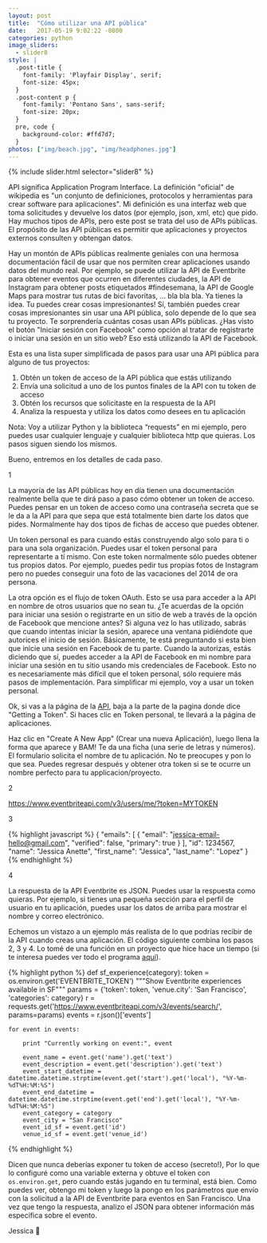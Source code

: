```yaml
---
layout: post
title:  "Cómo utilizar una API pública"
date:   2017-05-19 9:02:22 -0800
categories: python
image_sliders:
  - slider8
style: |
  .post-title {
    font-family: 'Playfair Display', serif;
    font-size: 45px;
  }
  .post-content p {
    font-family: 'Pontano Sans', sans-serif;
    font-size: 20px;
  }
  pre, code {
    background-color: #ffd7d7;
  }
photos: ["img/beach.jpg", "img/headphones.jpg"]
---
```


{% include slider.html selector="slider8" %}

API significa Application Program Interface. La definición "oficial" de wikipedia es "un conjunto de definiciones, protocolos y herramientas para crear software para aplicaciones". Mi definición es una interfaz web que toma solicitudes y devuelve los datos (por ejemplo, json, xml, etc) que pido. Hay muchos tipos de APIs, pero este post se trata del uso de APIs públicas. El propósito de las API públicas es permitir que aplicaciones y proyectos externos consulten y obtengan datos.

Hay un montón de APIs públicas realmente geniales con una hermosa documentación fácil de usar que nos permiten crear aplicaciones usando datos del mundo real. Por ejemplo, se puede utilizar la API de Eventbrite para obtener eventos que ocurren en diferentes ciudades, la API de Instagram para obtener posts etiquetados #findesemana, la API de Google Maps para mostrar tus rutas de bici favoritas, ... bla bla bla. Ya tienes la idea. Tu puedes crear cosas impresionantes! Sí, también puedes crear cosas impresionantes sin usar una API pública, solo depende de lo que sea tu proyecto. Te sorprendería cuántas cosas usan APIs públicas. ¿Has visto el botón "Iniciar sesión con Facebook" como opción al tratar de registrarte o iniciar una sesión en un sitio web? Eso está utilizando la API de Facebook.

Esta es una lista super simplificada de pasos para usar una API pública para alguno de tus proyectos:

1. Obtén un token de acceso de la API pública que estás utilizando
2. Envía una solicitud a uno de los puntos finales de la API con tu token de acceso
3. Obtén los recursos que solicitaste en la respuesta de la API
4. Analiza la respuesta y utiliza los datos como desees en tu aplicación

Nota: Voy a utilizar Python y la biblioteca “requests” en mi ejemplo, pero puedes usar cualquier lenguaje y cualquier biblioteca http que quieras. Los pasos siguen siendo los mismos.

Bueno, entremos en los detalles de cada paso.

1

La mayoría de las API públicas hoy en día tienen una documentación realmente bella que te dirá paso a paso cómo obtener un token de acceso. Puedes pensar en un token de acceso como una contraseña secreta que se le da a la API para que sepa que está totalmente bien darte los datos que pides. Normalmente hay dos tipos de fichas de acceso que puedes obtener.

Un token personal es para cuando estás construyendo algo solo para ti o para una sola organización. Puedes usar el token personal para representarte a tí mismo. Con este token normalmente sólo puedes obtener tus propios datos. Por ejemplo, puedes pedir tus propias fotos de Instagram pero no puedes conseguir una foto de las vacaciones del 2014 de ora persona.

La otra opción es el flujo de token OAuth. Esto se usa para acceder a la API en nombre de otros usuarios que no sean tu. ¿Te acuerdas de la opción para iniciar una sesión o registrarte en un sitio de web a través de la opción de Facebook que mencione antes? Si alguna vez lo has utilizado, sabrás que cuando intentas iniciar la sesión, aparece una ventana pidiéndote que autorices el inicio de sesión. Básicamente, te está preguntando si esta bien que inicie una sesión en Facebook de tu parte. Cuando la autorizas, estás diciendo que sí, puedes acceder a la API de Facebook en mi nombre para iniciar una sesión en tu sitio usando mis credenciales de Facebook. Esto no es necesariamente más difícil que el token personal, sólo requiere más pasos de implementación. Para simplificar mi ejemplo, voy a usar un token personal.

Ok, si vas a la página de la [API][api-page], baja a la parte de la pagina donde dice "Getting a Token". Si haces clic en Token personal, te llevará a la página de aplicaciones.

Haz clic en "Create A New App" (Crear una nueva Aplicación), luego llena la forma que aparece y BAM! Te da una ficha (una serie de letras y números). El formulario solicita el nombre de tu aplicación. No te preocupes y pon lo que sea. Puedes regresar después y obtener otra token si se te ocurre un nombre perfecto para tu applicacion/proyecto.

2

https://www.eventbriteapi.com/v3/users/me/?token=MYTOKEN

3

{% highlight javascript %}
{
    "emails": [
        {
            "email": "jessica-email-hello@gmail.com",
            "verified": false,
            "primary": true
        }
    ],
    "id": 1234567,
    "name": "Jessica Anette",
    "first_name": "Jessica",
    "last_name": "Lopez"
}
{% endhighlight %}

4

La respuesta de la API Eventbrite es JSON. Puedes usar la respuesta como quieras. Por ejemplo, si tienes una pequeña sección para el perfil de usuario en tu aplicación, puedes usar los datos de arriba para mostrar el nombre y correo electrónico.

Echemos un vistazo a un ejemplo más realista de lo que podrías recibir de la API cuando creas una aplicación. El código siguiente combina los pasos 2, 3 y 4. Lo tomé de una función en un proyecto que hice hace un tiempo (si te interesa puedes ver todo el programa [aquí][eventbrite-ex]).

{% highlight python %}
def sf_experience(category):
    token = os.environ.get('EVENTBRITE_TOKEN')
    """Show Eventbrite experiences available in SF"""
    params = {'token': token, 'venue.city': 'San Francisco', 'categories': category}
    r = requests.get('https://www.eventbriteapi.com/v3/events/search/', params=params)
    events = r.json()['events']

    for event in events:

        print "Currently working on event:", event

        event_name = event.get('name').get('text')
        event_description = event.get('description').get('text')
        event_start_datetime = datetime.datetime.strptime(event.get('start').get('local'), "%Y-%m-%dT%H:%M:%S")
        event_end_datetime = datetime.datetime.strptime(event.get('end').get('local'), "%Y-%m-%dT%H:%M:%S")
        event_category = category
        event_city = "San Francisco"
        event_id_sf = event.get('id')
        venue_id_sf = event.get('venue_id')

{% endhighlight %}

Dicen que nunca deberías exponer tu token de acceso (secreto!), Por lo que lo configuré como una variable externa y obtuve el token con `os.environ.get`, pero cuando estás jugando en tu terminal, está bien. Como puedes ver, obtengo mi token y luego la pongo en los parámetros que envío con la solicitud a la API de Eventbrite para eventos en San Francisco. Una vez que tengo la respuesta, analizo el JSON para obtener información más específica sobre el evento.

Jessica 👋

[api-page]: https://www.eventbrite.com/developer/v3/api_overview/authentication/
[eventbrite-ex]: https://github.com/jessanettica/Andarography
